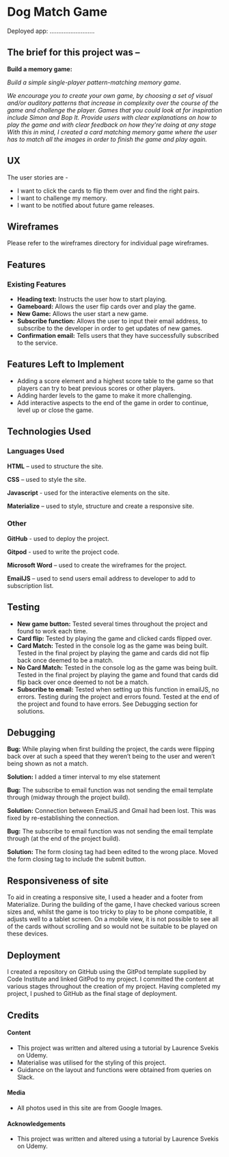 # Dog Match Game

Deployed app: ……………………..

## The brief for this project was –

**Build a memory game:**

*Build a simple single-player pattern-matching memory game.*

*We encourage you to create your own game, by choosing a set of visual and/or auditory patterns that increase in complexity 
over the course of the game and challenge the player. Games that you could look at for inspiration include Simon and Bop It.
Provide users with clear explanations on how to play the game and with clear feedback on how they're doing at any stage
With this in mind, I created a card matching memory game where the user has to match all the images in order to finish the game and play again.*

## UX
The user stories are -
*	I want to click the cards to flip them over and find the right pairs.
*	I want to challenge my memory.
*	I want to be notified about future game releases.

## Wireframes
Please refer to the wireframes directory for individual page wireframes. 

## Features

### Existing Features
*	**Heading text:** Instructs the user how to start playing.
*	**Gameboard:** Allows the user flip cards over and play the game.
*	**New Game:** Allows the user start a new game.
*	**Subscribe function:** Allows the user to input their email address, to subscribe to the developer in order to get updates of new games.
*	**Confirmation email:** Tells users that they have successfully subscribed to the service. 

## Features Left to Implement
*	Adding a score element and a highest score table to the game so that players can try to beat previous scores or other players.
*	Adding harder levels to the game to make it more challenging.
*	Add interactive aspects to the end of the game in order to continue, level up or close the game. 

## Technologies Used

### Languages Used

**HTML** – used to structure the site.

**CSS** – used to style the site.

**Javascript** - used for the interactive elements on the site.

**Materialize** – used to style, structure and create a responsive site.

### Other

**GitHub** - used to deploy the project.

**Gitpod** - used to write the project code.

**Microsoft Word** – used to create the wireframes for the project.

**EmailJS** – used to send users email address to developer to add to subscription list.

## Testing

*	**New game button:** Tested several times throughout the project and found to work each time.
*	**Card flip:** Tested by playing the game and clicked cards flipped over.
*	**Card Match:**  Tested in the console log as the game was being built. Tested in the final project by playing the game 
    and cards did not flip back once deemed to be a match.
*	**No Card Match:** Tested in the console log as the game was being built. Tested in the final project by playing the game 
    and found that cards did flip back over once deemed to not be a match.
*	**Subscribe to email:** Tested when setting up this function in emailJS, no errors. Testing during the project and errors found. 
    Tested at the end of the project and found to have errors. See Debugging section for solutions.

## Debugging

**Bug:** While playing when first building the project, the cards were flipping back over at such a speed that they weren’t being 
        to the user and weren’t being shown as not a match.
        
**Solution:** I added a timer interval to my else statement 


**Bug:** The subscribe to email function was not sending the email template through (midway through the project build).

**Solution:** Connection between EmailJS and Gmail had been lost. This was fixed by re-establishing the connection.


**Bug:** The subscribe to email function was not sending the email template through (at the end of the project build).

**Solution:** The form closing tag had been edited to the wrong place. Moved the form closing tag to include the submit button.


## Responsiveness of site

To aid in creating a responsive site, I used a header and a footer from Materialize. 
During the building of the game, I have checked various screen sizes and, whilst the game is too tricky to play to be phone compatible, 
it adjusts well to a tablet screen. On a mobile view, it is not possible to see all of the cards without scrolling and so would not be suitable 
to be played on these devices.

## Deployment

I created a repository on GitHub using the GitPod template supplied by Code Institute and linked GitPod to my project. I committed the 
content at various stages throughout the creation of my project. 
Having completed my project, I pushed to GitHub as the final stage of deployment. 

## Credits

#### Content
*	This project was written and altered using a tutorial by Laurence Svekis on Udemy. 
*	Materialise was utilised for the styling of this project.
*	Guidance on the layout and functions were obtained from queries on Slack.

#### Media
*	All photos used in this site are from Google Images.

#### Acknowledgements
*	This project was written and altered using a tutorial by Laurence Svekis on Udemy. 

 


